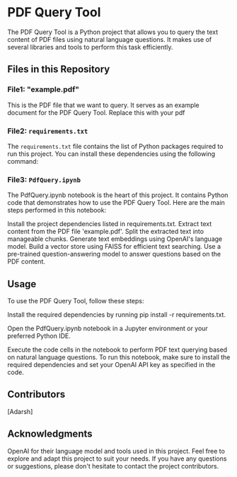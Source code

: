 # PDF Query Tool

The PDF Query Tool is a Python project that allows you to query the text content of PDF files using natural language questions. It makes use of several libraries and tools to perform this task efficiently.

## Files in this Repository

### File1: "example.pdf"

This is the PDF file that we want to query. It serves as an example document for the PDF Query Tool. Replace this with your pdf

### File2: `requirements.txt`

The `requirements.txt` file contains the list of Python packages required to run this project. You can install these dependencies using the following command:

### File3: `PdfQuery.ipynb`

The PdfQuery.ipynb notebook is the heart of this project. It contains Python code that demonstrates how to use the PDF Query Tool. Here are the main steps performed in this notebook:

Install the project dependencies listed in requirements.txt.
Extract text content from the PDF file 'example.pdf'.
Split the extracted text into manageable chunks.
Generate text embeddings using OpenAI's language model.
Build a vector store using FAISS for efficient text searching.
Use a pre-trained question-answering model to answer questions based on the PDF content.

## Usage

To use the PDF Query Tool, follow these steps:

Install the required dependencies by running pip install -r requirements.txt.

Open the PdfQuery.ipynb notebook in a Jupyter environment or your preferred Python IDE.

Execute the code cells in the notebook to perform PDF text querying based on natural language questions.
To run this notebook, make sure to install the required dependencies and set your OpenAI API key as specified in the code.

## Contributors
[Adarsh]

## Acknowledgments
OpenAI for their language model and tools used in this project.
Feel free to explore and adapt this project to suit your needs. If you have any questions or suggestions, please don't hesitate to contact the project contributors.


